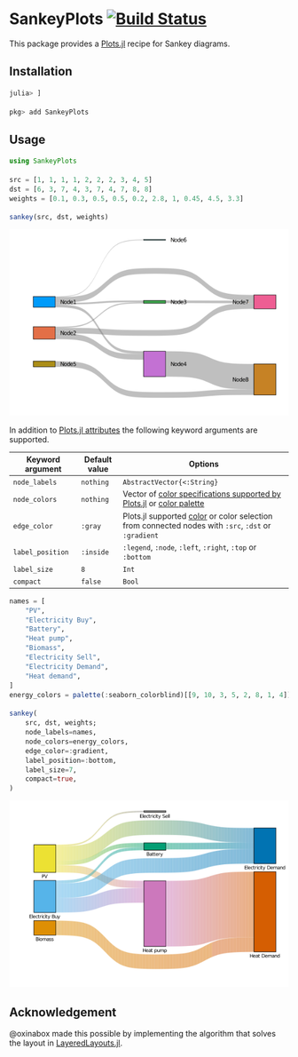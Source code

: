# SankeyPlots [![Build Status](https://github.com/daschw/SankeyPlots.jl/workflows/ci/badge.svg)](https://github.com/daschw/SankeyPlots.jl.jl/actions)

This package provides a [Plots.jl](https://github.com/JuliaPlots/Plots.jl) recipe for Sankey diagrams.

## Installation

```julia
julia> ]

pkg> add SankeyPlots
```

## Usage

```julia
using SankeyPlots

src = [1, 1, 1, 1, 2, 2, 2, 3, 4, 5]
dst = [6, 3, 7, 4, 3, 7, 4, 7, 8, 8]
weights = [0.1, 0.3, 0.5, 0.5, 0.2, 2.8, 1, 0.45, 4.5, 3.3]

sankey(src, dst, weights)
```
![](test/refs/readme.png)

In addition to [Plots.jl attributes](http://docs.juliaplots.org/latest/attributes/) the following keyword arguments are supported.

| Keyword argument | Default value | Options |
|---|---|----|
| `node_labels` | `nothing` | `AbstractVector{<:String}` |
| `node_colors` | `nothing` | Vector of [color specifications supported by Plots.jl](http://docs.juliaplots.org/latest/colors/) or [color palette](http://docs.juliaplots.org/latest/generated/colorschemes/#ColorPalette) |
| `edge_color` | `:gray` | Plots.jl supported [color](http://docs.juliaplots.org/latest/colors/) or color selection from connected nodes with `:src`, `:dst` or `:gradient` |
| `label_position` | `:inside` | `:legend`, `:node`, `:left`, `:right`, `:top` or `:bottom` |
| `label_size` | `8` | `Int` |
| `compact` | `false` | `Bool` |

```julia
names = [
    "PV",
    "Electricity Buy",
    "Battery",
    "Heat pump",
    "Biomass",
    "Electricity Sell",
    "Electricity Demand",
    "Heat demand",
]
energy_colors = palette(:seaborn_colorblind)[[9, 10, 3, 5, 2, 8, 1, 4]]

sankey(
    src, dst, weights;
    node_labels=names,
    node_colors=energy_colors,
    edge_color=:gradient,
    label_position=:bottom,
    label_size=7,
    compact=true,
)
```
![](test/refs/readme_kwargs.png)

## Acknowledgement

@oxinabox made this possible by implementing the algorithm that solves the layout in [LayeredLayouts.jl](https://github.com/oxinabox/LayeredLayouts.jl/).
